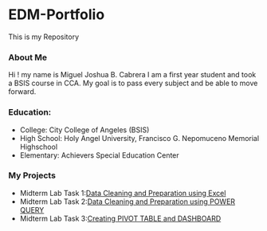 # EDM-Portfolio
This is my Repository
### About Me
Hi ! my name is Miguel Joshua B. Cabrera I am a first year student and took a BSIS course in CCA.
My goal is to pass every subject and be able to move forward. 

### Education:
- College: City College of Angeles (BSIS)
- High School: Holy Angel University, Francisco G. Nepomuceno Memorial Highschool
- Elementary: Achievers Special Education Center
### My Projects
- Midterm Lab Task 1:[Data Cleaning and Preparation using Excel](https://mcab3.github.io/Midterm-Lab-Task-1/)
- Midterm Lab Task 2:[Data Cleaning and Preparation using POWER QUERY](https://mcab3.github.io/Midterm-Lab-Task-2/)
- Midterm Lab Task 3:[Creating PIVOT TABLE and DASHBOARD](https://mcab3.github.io/Midterm-Lab-Task-3/)
